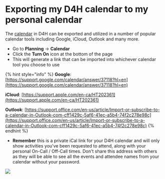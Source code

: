 # Exporting my D4H calendar to my personal calendar

The [calendar](./) in D4H can be exported and utilized in a number of popular calendar tools including Google, iCloud, Outlook and many more.

* Go to **Planning** -&gt; **Calendar** 
* Click the **Turn On** icon at the bottom of the page
* This will generate a link that can be imported into whichever calendar tool you choose to use

{% hint style="info" %}
**Google**: [https://support.google.com/calendar/answer/37118?hl=en](https://support.google.com/calendar/answer/37118?hl=en) 

**iCloud**: [https://support.apple.com/en-ca/HT202361](https://support.apple.com/en-ca/HT202361) 

**Outlook**: [https://support.office.com/en-us/article/Import-or-subscribe-to-a-calendar-in-Outlook-com-cff1429c-5af6-41ec-a5b4-74f2c278e98c](https://support.office.com/en-us/article/Import-or-subscribe-to-a-calendar-in-Outlook-com-cff1429c-5af6-41ec-a5b4-74f2c278e98c)
{% endhint %}

* **Remember** this is a private iCal link for your D4H calendar and will only show activities you've been requested to attend, along with your personal On-Call / Off-Call times. Don't share this address with others as they will be able to see all the events and attendee names from your calendar without your password.  

![](../../.gitbook/assets/exporting-personnel-calendar.gif)

